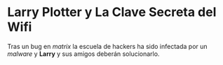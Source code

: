 # Larry Plotter y La Clave Secreta del Wifi

Tras un bug en *matrix* la escuela de hackers ha sido infectada por un *malware* y **Larry** y sus amigos deberán solucionarlo.
